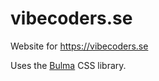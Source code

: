 # vibecoders.se

Website for https://vibecoders.se

Uses the [Bulma](https://bulma.io/) CSS library.
